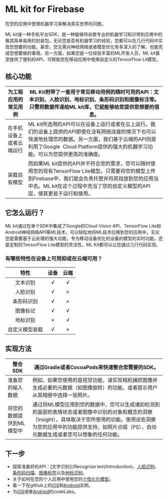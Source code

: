 # ML kit for Firebase

在您的应用中使用机器学习来解决真实世界的问题。

ML kit是一种手机平台SDK，是一种能够将谷歌专业的机器学习知识带到应用中的极其简单易用的封装包。无论您是否有机器学习的经验，您都可以在几行代码中实现您想要的功能。甚至，您无需对神经网络或者模型优化有多深入的了解，也能完成您想要做的事情。另一方面，如果您是一位经验丰富的ML开发人员，ML kit甚至提供了便利的API，可帮助您在移动应用中使用自定义的TensorFlow Lit模型。

## 核心功能

| 为工程应用的常见用例     | ML Kit附带了一套用于常见移动用例的随时可用的API：文本识别、人脸识别、地标识别、条形码识别和图像标注等。只需将数据传递给ML kit库，它就能够给您提供您想要的信息。 |
| ------------------------ | ------------------------------------------------------------ |
| 在手机设备上或者云端运行 | ML kit所选用的API可以在设备上运行或者在云上运行。我们的设备上提供的API即使在没有网络连接的情况下也可以快速地处理您的数据。另一方面，我们基于云端的API则是利用了Google  Cloud Platform提供的强大的机器学习功能。可以为您提供更高的准确度。 |
| 装载自有模型             | 而如果ML kit提供的API并不符合您的需求，您可以随时使用您的现有TensorFlow Lite模型。只需要将您的模型上传到Firebase中，我们就会负责托管并将其投放到您的应用当中去。ML kit在这个过程中充当了您的自定义模型的API层，使其更易于运行和使用。 |

## 它怎么运行？

ML kit通过在单个SDK中集成了Google的Cloud Vision API、TensorFlow Lite和Android神经网络API等ML技术，可以轻松地将ML技术应用到您的应用中。无论您是需要基于云处理的强大功能，专为移动设备优化的设备的模型的实时功能，还是定制的TensorFlow Lite模型的灵活性，ML Kit都可以让您通过几行代码实现。

### 有哪些特性在设备上可用抑或在云端可用？

|      特性      | 设备 | 云端 |
| :------------: | :--: | :--: |
|    文本识别    |  √   |  √   |
|    人脸识别    |  √   |  ×   |
|   条形码识别   |  √   |  ×   |
|    图像标记    |  √   |  √   |
|    地标识别    |  ×   |  √   |
| 自定义模型装载 |  √   |  ×   |

## 实现方法

| 整合SDK                  | 通过Gradie或者CocoaPods来快速整合您需要的SDK。               |
| ------------------------ | ------------------------------------------------------------ |
| 准备您的输入数据         | 例如，如果您使用的是视觉功能，请实现相机捕抓图像并生成必要的元数据（如图像旋转）的功能，或者提示用户从其相册中选择一张照片。 |
| 将您的数据提供到ML模型中 | 通过将ML模型应用到您的数据中，您可以生成诸如检测到的面部的表情状态或者图像中识别的对象和概念的洞察（Insight），具体取决于您所使用的功能。使用这些洞察为您的应用中的功能提供支持，如照片点缀（PS），自动元数据生成或者您可以想象的任何功能。 |

## 下一步

- 探索准备好的API：[文字识别](/Recognize text/Introduction)、[人脸识别](https://github.com/Quorafind/MLkit-CN/blob/master/Detect%20faces/Introduction.md)、[条形码扫描](https://github.com/Quorafind/MLkit-CN/blob/master/Scan%20barcodes/Introduction.md)、[图像标签](https://github.com/Quorafind/MLkit-CN/blob/master/Label%20images/Image%20Labeling.md)以及[地标识别](https://github.com/Quorafind/MLkit-CN/blob/master/Recognize%20landmarks/Landmark%20Recognition.md)。
- 关于如何在您的个人应用中使用您的[个性化化模型](https://github.com/Quorafind/MLkit-CN/blob/master/Use%20a%20custom%20model/Custom%20Models.md)。
- 看一下在github上的[iOS](https://github.com/firebase/quickstart-ios/tree/master/mlkit)和[Android](https://github.com/firebase/quickstart-android/tree/master/mlkit)实例。
- 为[iOS](http://g.co/codelabs/mlkit-ios)或者[Android](http://g.co/codelabs/mlkit-android)的codeLabs。